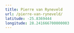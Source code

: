 ```yaml
---
title: Pierre van Ryneveld
url: /pierre-van-ryneveld/
latitude: -25.8369444
longitude: 28.241666700000003
---
```


